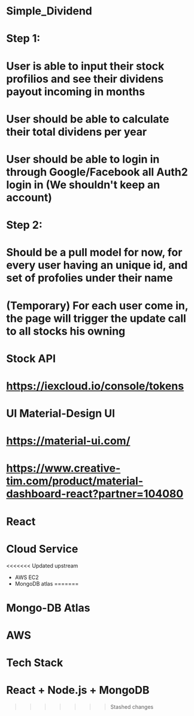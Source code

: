 # Simple_Dividend

# Step 1:
# User is able to input their stock profilios and see their dividens payout incoming in months
# User should be able to calculate their total dividens per year
# User should be able to login in through Google/Facebook all Auth2 login in (We shouldn't keep an account)

# Step 2:
# Should be a pull model for now, for every user having an unique id, and set of profolies under their name
# (Temporary) For each user come in, the page will trigger the update call to all stocks his owning


# Stock API
# https://iexcloud.io/console/tokens

# UI Material-Design UI
# https://material-ui.com/
# https://www.creative-tim.com/product/material-dashboard-react?partner=104080
# React

# Cloud Service
<<<<<<< Updated upstream
- AWS EC2
- MongoDB atlas
=======
# Mongo-DB Atlas
# AWS


# Tech Stack
# React + Node.js + MongoDB
>>>>>>> Stashed changes

